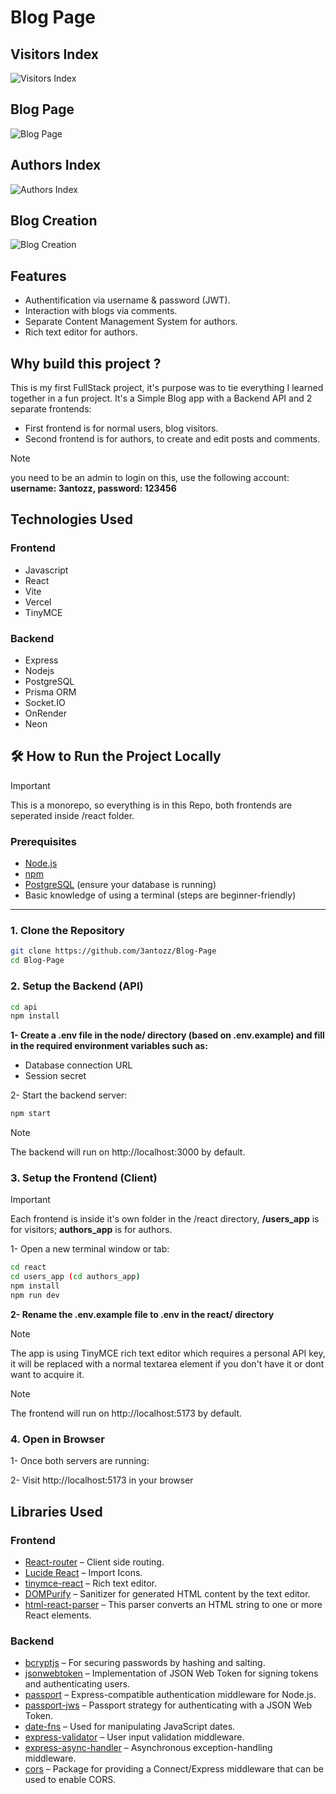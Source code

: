 # Blog Page

## Visitors Index

![Visitors Index](./react/users_app/public/showcase/index.png)

## Blog Page

![Blog Page](./react/users_app/public/showcase/post.png)

## Authors Index

![Authors Index](./react/users_app/public/showcase/author-index.png)

## Blog Creation

![Blog Creation](./react/users_app/public/showcase/create-post.png)

## Features

- Authentification via username & password (JWT).
- Interaction with blogs via comments.
- Separate Content Management System for authors.
- Rich text editor for authors.

## Why build this project ?

This is my first FullStack project, it's purpose was to tie everything I learned together in a fun project.
It's a Simple Blog app with a Backend API and 2 separate frontends:
- First frontend is for normal users, blog visitors.
- Second frontend is for authors, to create and edit posts and comments.
> [!NOTE]
> you need to be an admin to login on this, use the following account: **username: 3antozz, password: 123456**


## Technologies Used

### Frontend

- Javascript
- React
- Vite
- Vercel
- TinyMCE

### Backend

- Express
- Nodejs
- PostgreSQL
- Prisma ORM
- Socket.IO
- OnRender
- Neon

## 🛠️ How to Run the Project Locally

> [!IMPORTANT]
> This is a monorepo, so everything is in this Repo, both frontends are seperated inside /react folder.

### Prerequisites

- [Node.js](https://nodejs.org/)
- [npm](https://www.npmjs.com/)
- [PostgreSQL](https://www.postgresql.org/) (ensure your database is running)
- Basic knowledge of using a terminal (steps are beginner-friendly)

---

### 1. Clone the Repository

```bash
git clone https://github.com/3antozz/Blog-Page
cd Blog-Page
```

### 2. Setup the Backend (API)

```bash
cd api
npm install
```

**1- Create a .env file in the node/ directory (based on .env.example) and fill in the required environment variables such as:** 

* Database connection URL
* Session secret

2- Start the backend server:

```bash
npm start
```
> [!NOTE]
> The backend will run on http://localhost:3000 by default.

### 3. Setup the Frontend (Client)

> [!IMPORTANT]
> Each frontend is inside it's own folder in the /react directory, **/users_app** is for visitors; **authors_app** is for authors.

1- Open a new terminal window or tab:
```bash
cd react
cd users_app (cd authors_app)
npm install
npm run dev
```
**2- Rename the .env.example file to .env in the react/ directory**

> [!NOTE]
> The app is using TinyMCE rich text editor which requires a personal API key, it will be replaced with a normal textarea element if you don't have it or dont want to acquire it.

> [!NOTE]
> The frontend will run on http://localhost:5173 by default.

### 4. Open in Browser

1- Once both servers are running:

2- Visit http://localhost:5173 in your browser

## Libraries Used

### Frontend

- [React-router](https://www.npmjs.com/package/react-router-dom) – Client side routing.
- [Lucide React](https://lucide.dev/guide/packages/lucide-react) – Import Icons.
- [tinymce-react](https://www.npmjs.com/package/@tinymce/tinymce-react) – Rich text editor.
- [DOMPurify](https://www.npmjs.com/package/dompurify) – Sanitizer for generated HTML content by the text editor.
- [html-react-parser](https://www.npmjs.com/package/html-react-parser) – This parser converts an HTML string to one or more React elements.

### Backend

- [bcryptjs](https://www.npmjs.com/package/bcryptjs) – For securing passwords by hashing and salting.
- [jsonwebtoken](https://www.npmjs.com/package/jsonwebtoken) – Implementation of JSON Web Token for signing tokens and authenticating users.
- [passport](https://www.npmjs.com/package/passport) – Express-compatible authentication middleware for Node.js.
- [passport-jws](https://www.npmjs.com/package/@types/passport-jwt) –  Passport strategy for authenticating with a JSON Web Token.
- [date-fns](https://date-fns.org/docs/Getting-Started) – Used for manipulating JavaScript dates.
- [express-validator](https://www.npmjs.com/package/express-validator) – User input validation middleware.
- [express-async-handler](https://www.npmjs.com/package/express-async-handler) – Asynchronous exception-handling middleware.
- [cors](https://www.npmjs.com/package/cors) – Package for providing a Connect/Express middleware that can be used to enable CORS.
